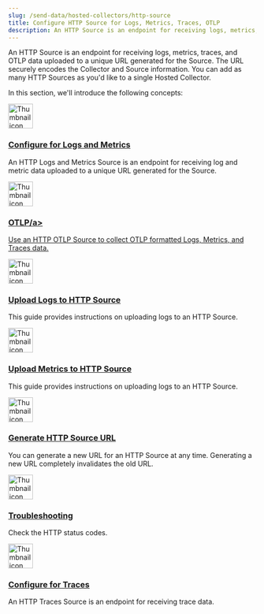 ```yaml
---
slug: /send-data/hosted-collectors/http-source
title: Configure HTTP Source for Logs, Metrics, Traces, OTLP
description: An HTTP Source is an endpoint for receiving logs, metrics, traces, and OTLP uploaded via a URL.
---
```



An HTTP Source is an endpoint for receiving logs, metrics, traces, and OTLP data uploaded to a unique URL generated for the Source. The URL securely encodes the Collector and Source information. You can add as many HTTP Sources as you'd like to a single Hosted Collector.

In this section, we'll introduce the following concepts:

<div className="box-wrapper" markdown="1">
<div className="box smallbox1 card">
  <div className="container">
  <img src={useBaseUrl('img/send-data/.png')} alt="Thumbnail icon" width="50"/>
  <h3><a href="/docs/send-data/hosted-collectors/http-source/logs-metrics">Configure for Logs and Metrics</a></h3>
  <p>An HTTP Logs and Metrics Source is an endpoint for receiving log and metric data uploaded to a unique URL generated for the Source.</p>
  </div>
</div>
<div className="box smallbox2 card">
  <div className="container">
  <img src={useBaseUrl('img/send-data/OTLP-HTTP.png')} alt="Thumbnail icon" width="50"/>
  <h3><a href="/docs/send-data/hosted-collectors/http-source/otlp">OTLP/a></h3>
  <p>Use an HTTP OTLP Source to collect OTLP formatted Logs, Metrics, and Traces data.</p>
  </div>
</div>
    <div className="box smallbox3 card">
      <div className="container">
      <img src={useBaseUrl('img/send-data/.png')} alt="Thumbnail icon" width="50"/>
      <h3><a href="/docs/send-data/hosted-collectors/http-source/upload-logs">Upload Logs to HTTP Source</a></h3>
      <p>This guide provides instructions on uploading logs to an HTTP Source.</p>
      </div>
    </div>
    <div className="box smallbox4 card">
      <div className="container">
      <img src={useBaseUrl('img/send-data/.png')} alt="Thumbnail icon" width="50"/>
      <h3><a href="/docs/send-data/hosted-collectors/http-source/upload-metrics">Upload Metrics to HTTP Source</a></h3>
      <p>This guide provides instructions on uploading logs to an HTTP Source.</p>
      </div>
    </div>
    <div className="box smallbox5 card">
      <div className="container">
      <img src={useBaseUrl('img/send-data/.png')} alt="Thumbnail icon" width="50"/>
      <h3><a href="/docs/send-data/hosted-collectors/http-source/generate-new-url">Generate HTTP Source URL</a></h3>
      <p>You can generate a new URL for an HTTP Source at any time. Generating a new URL completely invalidates the old URL.</p>
      </div>
    </div>
    <div className="box smallbox6 card">
      <div className="container">
      <img src={useBaseUrl('img/send-data/.png')} alt="Thumbnail icon" width="50"/>
      <h3><a href="/docs/send-data/hosted-collectors/http-source/troubleshooting">Troubleshooting</a></h3>
      <p>Check the HTTP status codes.</p>
      </div>
    </div>
    <div className="box smallbox7 card">
      <div className="container">
      <img src={useBaseUrl('img/send-data/.png')} alt="Thumbnail icon" width="50"/>
      <h3><a href="/docs/send-data/hosted-collectors/http-source/traces">Configure for Traces</a></h3>
      <p>An HTTP Traces Source is an endpoint for receiving trace data.</p>
      </div>
    </div>
